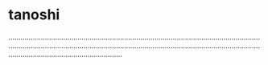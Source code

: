 # tanoshi
................................................................................................................................................................................................................................................................................................................